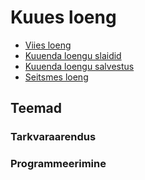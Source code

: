 # Kuues loeng

- [Viies loeng](../Lesson-05/README.md)
- [Kuuenda loengu slaidid](Slides.md)
- [Kuuenda loengu salvestus]()
- [Seitsmes loeng](../Lesson-07/README.md)

## Teemad

### Tarkvaraarendus


### Programmeerimine

